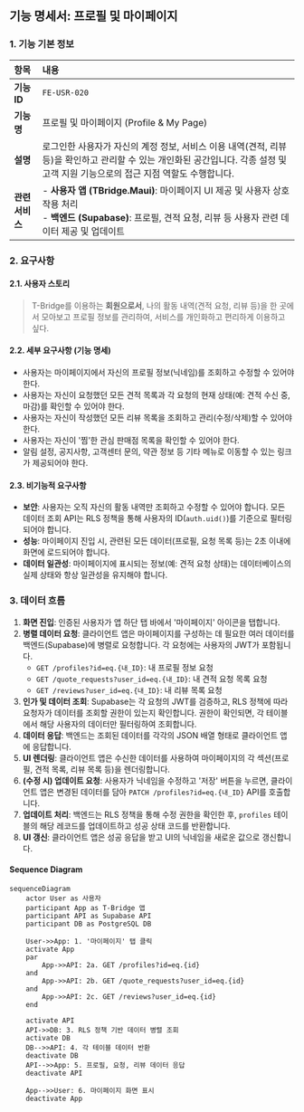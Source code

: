 ## 기능 명세서: 프로필 및 마이페이지

### 1. 기능 기본 정보

| 항목 | 내용 |
| :--- | :--- |
| **기능 ID** | `FE-USR-020` |
| **기능명** | 프로필 및 마이페이지 (Profile & My Page) |
| **설명** | 로그인한 사용자가 자신의 계정 정보, 서비스 이용 내역(견적, 리뷰 등)을 확인하고 관리할 수 있는 개인화된 공간입니다. 각종 설정 및 고객 지원 기능으로의 접근 지점 역할도 수행합니다. |
| **관련 서비스** | -   **사용자 앱 (TBridge.Maui)**: 마이페이지 UI 제공 및 사용자 상호작용 처리<br>-   **백엔드 (Supabase)**: 프로필, 견적 요청, 리뷰 등 사용자 관련 데이터 제공 및 업데이트 |

### 2. 요구사항

#### 2.1. 사용자 스토리
> T-Bridge를 이용하는 **회원으로서**, 나의 활동 내역(견적 요청, 리뷰 등)을 한 곳에서 모아보고 프로필 정보를 관리하여, 서비스를 개인화하고 편리하게 이용하고 싶다.

#### 2.2. 세부 요구사항 (기능 명세)

-   사용자는 마이페이지에서 자신의 프로필 정보(닉네임)를 조회하고 수정할 수 있어야 한다.
-   사용자는 자신이 요청했던 모든 견적 목록과 각 요청의 현재 상태(예: 견적 수신 중, 마감)를 확인할 수 있어야 한다.
-   사용자는 자신이 작성했던 모든 리뷰 목록을 조회하고 관리(수정/삭제)할 수 있어야 한다.
-   사용자는 자신이 '찜'한 관심 판매점 목록을 확인할 수 있어야 한다.
-   알림 설정, 공지사항, 고객센터 문의, 약관 정보 등 기타 메뉴로 이동할 수 있는 링크가 제공되어야 한다.

#### 2.3. 비기능적 요구사항

-   **보안**: 사용자는 오직 자신의 활동 내역만 조회하고 수정할 수 있어야 합니다. 모든 데이터 조회 API는 RLS 정책을 통해 사용자의 ID(`auth.uid()`)를 기준으로 필터링되어야 합니다.
-   **성능**: 마이페이지 진입 시, 관련된 모든 데이터(프로필, 요청 목록 등)는 2초 이내에 화면에 로드되어야 합니다.
-   **데이터 일관성**: 마이페이지에 표시되는 정보(예: 견적 요청 상태)는 데이터베이스의 실제 상태와 항상 일관성을 유지해야 합니다.

### 3. 데이터 흐름

1.  **화면 진입**: 인증된 사용자가 앱 하단 탭 바에서 '마이페이지' 아이콘을 탭합니다.
2.  **병렬 데이터 요청**: 클라이언트 앱은 마이페이지를 구성하는 데 필요한 여러 데이터를 백엔드(Supabase)에 병렬로 요청합니다. 각 요청에는 사용자의 JWT가 포함됩니다.
    -   `GET /profiles?id=eq.{내_ID}`: 내 프로필 정보 요청
    -   `GET /quote_requests?user_id=eq.{내_ID}`: 내 견적 요청 목록 요청
    -   `GET /reviews?user_id=eq.{내_ID}`: 내 리뷰 목록 요청
3.  **인가 및 데이터 조회**: Supabase는 각 요청의 JWT를 검증하고, RLS 정책에 따라 요청자가 데이터를 조회할 권한이 있는지 확인합니다. 권한이 확인되면, 각 테이블에서 해당 사용자의 데이터만 필터링하여 조회합니다.
4.  **데이터 응답**: 백엔드는 조회된 데이터를 각각의 JSON 배열 형태로 클라이언트 앱에 응답합니다.
5.  **UI 렌더링**: 클라이언트 앱은 수신한 데이터를 사용하여 마이페이지의 각 섹션(프로필, 견적 목록, 리뷰 목록 등)을 렌더링합니다.
6.  **(수정 시) 업데이트 요청**: 사용자가 닉네임을 수정하고 '저장' 버튼을 누르면, 클라이언트 앱은 변경된 데이터를 담아 `PATCH /profiles?id=eq.{내_ID}` API를 호출합니다.
7.  **업데이트 처리**: 백엔드는 RLS 정책을 통해 수정 권한을 확인한 후, `profiles` 테이블의 해당 레코드를 업데이트하고 성공 상태 코드를 반환합니다.
8.  **UI 갱신**: 클라이언트 앱은 성공 응답을 받고 UI의 닉네임을 새로운 값으로 갱신합니다.

#### Sequence Diagram

```mermaid
sequenceDiagram
    actor User as 사용자
    participant App as T-Bridge 앱
    participant API as Supabase API
    participant DB as PostgreSQL DB

    User->>App: 1. '마이페이지' 탭 클릭
    activate App
    par
        App->>API: 2a. GET /profiles?id=eq.{id}
    and
        App->>API: 2b. GET /quote_requests?user_id=eq.{id}
    and
        App->>API: 2c. GET /reviews?user_id=eq.{id}
    end

    activate API
    API->>DB: 3. RLS 정책 기반 데이터 병렬 조회
    activate DB
    DB-->>API: 4. 각 테이블 데이터 반환
    deactivate DB
    API-->>App: 5. 프로필, 요청, 리뷰 데이터 응답
    deactivate API

    App-->>User: 6. 마이페이지 화면 표시
    deactivate App
```